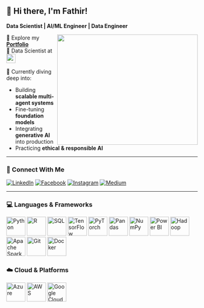## 👋 Hi there, I'm Fathir!

**Data Scientist | AI/ML Engineer | Data Engineer**

<img align="right" width="370" height="290" src="https://i.pinimg.com/originals/47/f0/34/47f0342cec72b800463bf003eac1257e.gif">

🔭 Explore my [**Portfolio**](https://www.linkedin.com/in/mohamed-fathir-538951204/)  
💼 Data Scientist at [<img src="https://kainovation.com/wp-content/uploads/2022/09/px-logo-copy-1024x679.webp" height="24">](https://kainovation.com)

🌱 Currently diving deep into:  
- Building **scalable multi-agent systems**  
- Fine-tuning **foundation models**  
- Integrating **generative AI** into production  
- Practicing **ethical & responsible AI**

---

### 📲 Connect With Me  
[![LinkedIn](https://img.shields.io/badge/LinkedIn-0077B5?style=for-the-badge&logo=linkedin&logoColor=white)](https://www.linkedin.com/in/mohamed-fathir-538951204/)
[![Facebook](https://img.shields.io/badge/Facebook-1877F2?style=for-the-badge&logo=facebook&logoColor=white)](https://web.facebook.com/mohamed.fathir.798)
[![Instagram](https://img.shields.io/badge/Instagram-d62976?style=for-the-badge&logo=instagram&logoColor=white)](https://www.instagram.com/mohamed.fathir/)
[![Medium](https://img.shields.io/badge/Medium-000000?style=for-the-badge&logo=medium&logoColor=white)](https://medium.com/@fathir.majeed)

---

### 💻 Languages & Frameworks

<img height="50" width="50" src="https://img.icons8.com/color/48/python--v1.png" title="Python"/>
<img height="50" width="50" src="https://img.icons8.com/doodle/48/r.png" title="R"/>
<img height="50" width="50" src="https://img.icons8.com/fluency/48/sql.png" title="SQL"/>
<img height="50" width="50" src="https://img.icons8.com/color/48/tensorflow.png" title="TensorFlow"/>
<img height="50" width="50" src="https://img.icons8.com/fluency/48/pytorch.png" title="PyTorch"/>
<img height="50" width="50" src="https://img.icons8.com/color/48/pandas.png" title="Pandas"/>
<img height="50" width="50" src="https://img.icons8.com/color/48/numpy.png" title="NumPy"/>
<img height="50" width="50" src="https://img.icons8.com/color/48/power-bi.png" title="Power BI"/>
<img height="50" width="50" src="https://img.icons8.com/color/48/hadoop-distributed-file-system.png" title="Hadoop"/>
<img height="50" width="50" src="https://img.icons8.com/color/48/apache-spark.png" title="Apache Spark"/>
<img height="50" width="50" src="https://img.icons8.com/color/48/git.png" title="Git"/>
<img height="50" width="50" src="https://img.icons8.com/color/48/docker.png" title="Docker"/>

### ☁️ Cloud & Platforms

<img height="50" width="50" src="https://img.icons8.com/fluency/48/azure-1.png" title="Azure"/>
<img height="50" width="50" src="https://img.icons8.com/color/48/amazon-web-services.png" title="AWS"/>
<img height="50" width="50" src="https://img.icons8.com/color/48/google-cloud.png" title="Google Cloud"/>

